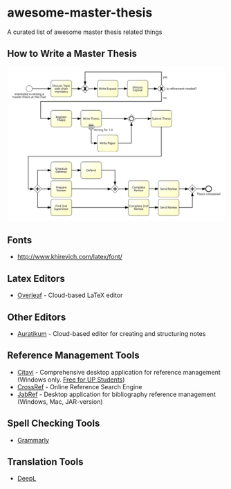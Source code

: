 # awesome-master-thesis

A curated list of awesome master thesis related things

## How to Write a Master Thesis

![Master Thesis Process](./process/master-thesis-process.svg)

## Fonts

- http://www.khirevich.com/latex/font/

## Latex Editors

- [Overleaf](https://www.overleaf.com/) - Cloud-based LaTeX editor

## Other Editors

- [Auratikum](https://app.auratikum.com) - Cloud-based editor for creating and structuring notes

## Reference Management Tools

- [Citavi](https://www.citavi.com/de) - Comprehensive desktop application for reference management (Windows only. [Free for UP Students](https://www.uni-potsdam.de/de/zim/angebote-loesungen/software-campuslizenzen/campuslizenz-citavi.html))
- [CrossRef](https://search.crossref.org/) - Online Reference Search Engine
- [JabRef](https://www.jabref.org/) - Desktop application for bibliography reference management (Windows, Mac, JAR-version)

## Spell Checking Tools

- [Grammarly](https://grammarly.com)

## Translation Tools

- [DeepL](https://www.deepl.com/translator)
